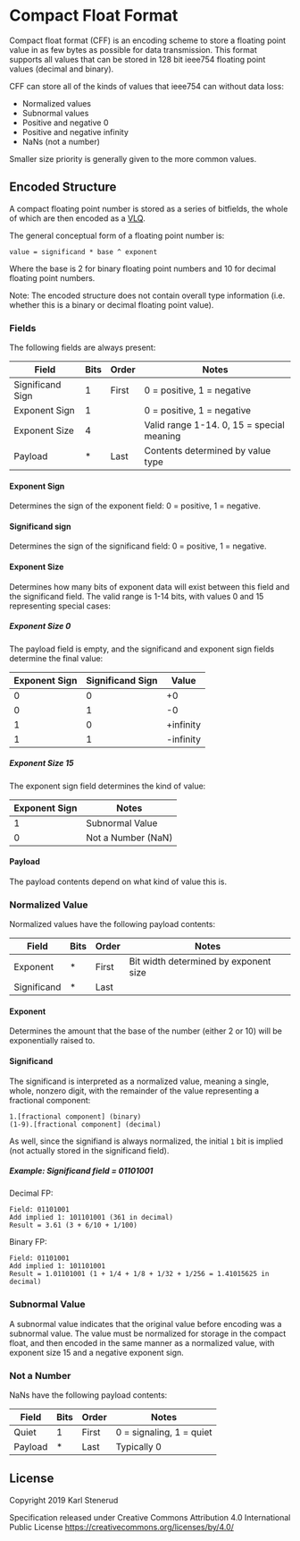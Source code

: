 Compact Float Format
====================

Compact float format (CFF) is an encoding scheme to store a floating point value in as few bytes as possible for data transmission. This format supports all values that can be stored in 128 bit ieee754 floating point values (decimal and binary).

CFF can store all of the kinds of values that ieee754 can without data loss:
* Normalized values
* Subnormal values
* Positive and negative 0
* Positive and negative infinity
* NaNs (not a number)

Smaller size priority is generally given to the more common values.



Encoded Structure
-----------------

A compact floating point number is stored as a series of bitfields, the whole of which are then encoded as a [VLQ](https://github.com/kstenerud/vlq/blob/master/vlq-specification.md).

The general conceptual form of a floating point number is:

    value = significand * base ^ exponent

Where the base is 2 for binary floating point numbers and 10 for decimal floating point numbers.

Note: The encoded structure does not contain overall type information (i.e. whether this is a binary or decimal floating point value).


### Fields

The following fields are always present:

| Field            | Bits | Order | Notes                                     |
| ---------------- | ---- | ----- | ----------------------------------------- |
| Significand Sign |    1 | First | 0 = positive, 1 = negative                |
| Exponent Sign    |    1 |       | 0 = positive, 1 = negative                |
| Exponent Size    |    4 |       | Valid range 1-14. 0, 15 = special meaning |
| Payload          |    * | Last  | Contents determined by value type         |

#### Exponent Sign

Determines the sign of the exponent field: 0 = positive, 1 = negative.

#### Significand sign

Determines the sign of the significand field: 0 = positive, 1 = negative.

#### Exponent Size

Determines how many bits of exponent data will exist between this field and the significand field. The valid range is 1-14 bits, with values 0 and 15 representing special cases:

##### Exponent Size 0

The payload field is empty, and the significand and exponent sign fields determine the final value:

|Exponent Sign | Significand Sign | Value     |
|------------- | ---------------- | --------- |
|      0       |         0        | +0        |
|      0       |         1        | -0        |
|      1       |         0        | +infinity |
|      1       |         1        | -infinity |

##### Exponent Size 15

The exponent sign field determines the kind of value:

|Exponent Sign | Notes              |
|------------- | ------------------ |
|      1       | Subnormal Value    |
|      0       | Not a Number (NaN) |

#### Payload

The payload contents depend on what kind of value this is.



### Normalized Value

Normalized values have the following payload contents:

| Field            | Bits | Order | Notes                                     |
| ---------------- | ---- | ----- | ----------------------------------------- |
| Exponent         |    * | First | Bit width determined by exponent size     |
| Significand      |    * | Last  |                                           |

#### Exponent

Determines the amount that the base of the number (either 2 or 10) will be exponentially raised to.

#### Significand

The significand is interpreted as a normalized value, meaning a single, whole, nonzero digit, with the remainder of the value representing a fractional component:

    1.[fractional component] (binary)
    (1-9).[fractional component] (decimal)

As well, since the signifiand is always normalized, the initial `1` bit is implied (not actually stored in the significand field).

##### Example: Significand field = 01101001

Decimal FP:

    Field: 01101001
    Add implied 1: 101101001 (361 in decimal)
    Result = 3.61 (3 + 6/10 + 1/100)

Binary FP:

    Field: 01101001
    Add implied 1: 101101001
    Result = 1.01101001 (1 + 1/4 + 1/8 + 1/32 + 1/256 = 1.41015625 in decimal)



### Subnormal Value

A subnormal value indicates that the original value before encoding was a subnormal value. The value must be normalized for storage in the compact float, and then encoded in the same manner as a normalized value, with exponent size 15 and a negative exponent sign.



### Not a Number

NaNs have the following payload contents:

| Field   | Bits | Order | Notes                    |
| ------- | ---- | ----- | ------------------------ |
| Quiet   |  1   | First | 0 = signaling, 1 = quiet |
| Payload |  *   | Last  | Typically 0              |



License
-------

Copyright 2019 Karl Stenerud

Specification released under Creative Commons Attribution 4.0 International Public License https://creativecommons.org/licenses/by/4.0/
